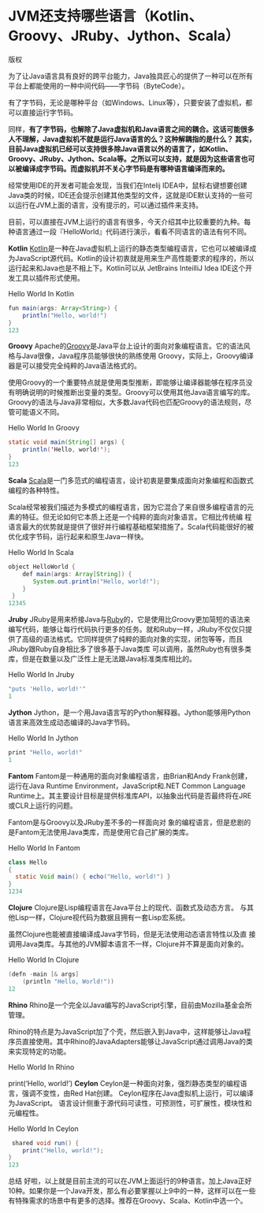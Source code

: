 # JVM还支持哪些语言（Kotlin、Groovy、JRuby、Jython、Scala）



版权

为了让Java语言具有良好的跨平台能力，Java独具匠心的提供了一种可以在所有平台上都能使用的一种中间代码——字节码（ByteCode）。

有了字节码，无论是哪种平台（如Windows、Linux等），只要安装了虚拟机，都可以直接运行字节码。

同样，**有了字节码，也解除了Java虚拟机和Java语言之间的耦合。这话可能很多人不理解，Java虚拟机不就是运行Java语言的么？这种解耦指的是什么？
其实，目前Java虚拟机已经可以支持很多除Java语言以外的语言了，如Kotlin、Groovy、JRuby、Jython、Scala等。之所以可以支持，就是因为这些语言也可以被编译成字节码。而虚拟机并不关心字节码是有哪种语言编译而来的。**

经常使用IDE的开发者可能会发现，当我们在Intelij IDEA中，鼠标右键想要创建Java类的时候，IDE还会提示创建其他类型的文件，这就是IDE默认支持的一些可以运行在JVM上面的语言，没有提示的，可以通过插件来支持。


目前，可以直接在JVM上运行的语言有很多，今天介绍其中比较重要的九种。每种语言通过一段『HelloWorld』代码进行演示，看看不同语言的语法有何不同。

**Kotlin**
[Kotlin](https://so.csdn.net/so/search?q=Kotlin&spm=1001.2101.3001.7020)是一种在Java虚拟机上运行的静态类型编程语言，它也可以被编译成为JavaScript源代码。Kotlin的设计初衷就是用来生产高性能要求的程序的，所以运行起来和Java也是不相上下。Kotlin可以从 JetBrains InteilliJ Idea IDE这个开发工具以插件形式使用。

Hello World In Kotlin

```java
fun main(args: Array<String>) {
    println("Hello, world!")
}
123
```

**Groovy**
Apache的[Groovy](https://so.csdn.net/so/search?q=Groovy&spm=1001.2101.3001.7020)是Java平台上设计的面向对象编程语言。它的语法风格与Java很像，Java程序员能够很快的熟练使用 Groovy，实际上，Groovy编译器是可以接受完全纯粹的Java语法格式的。

使用Groovy的一个重要特点就是使用类型推断，即能够让编译器能够在程序员没有明确说明的时候推断出变量的类型。Groovy可以使用其他Java语言编写的库。Groovy的语法与Java非常相似，大多数Java代码也匹配Groovy的语法规则，尽管可能语义不同。

Hello World In Groovy

```java
static void main(String[] args) {
    println('Hello, world!');
}
123
```

**Scala**
[Scala](https://so.csdn.net/so/search?q=Scala&spm=1001.2101.3001.7020)是一门多范式的编程语言，设计初衷是要集成面向对象编程和函数式编程的各种特性。

Scala经常被我们描述为多模式的编程语言，因为它混合了来自很多编程语言的元素的特征。但无论如何它本质上还是一个纯粹的面向对象语言。它相比传统编 程语言最大的优势就是提供了很好并行编程基础框架措施了。Scala代码能很好的被优化成字节码，运行起来和原生Java一样快。

Hello World In Scala

```java
object HelloWorld {  
    def main(args: Array[String]) {  
       System.out.println("Hello, world!");  
    }  
 } 
12345
```

**Jruby**
JRuby是用来桥接Java与[Ruby](https://so.csdn.net/so/search?q=Ruby&spm=1001.2101.3001.7020)的，它是使用比Groovy更加简短的语法来编写代码，能够让每行代码执行更多的任务。就和Ruby一样，JRuby不仅仅只提供了高级的语法格式。它同样提供了纯粹的面向对象的实现，闭包等等，而且JRuby跟Ruby自身相比多了很多基于Java类库 可以调用，虽然Ruby也有很多类库，但是在数量以及广泛性上是无法跟Java标准类库相比的。

Hello World In Jruby

```java
"puts 'Hello, world!'"
1
```

**Jython**
Jython，是一个用Java语言写的Python解释器。Jython能够用Python语言来高效生成动态编译的Java字节码。

Hello World In Jython

```java
print "Hello, world!"
1
```

**Fantom**
Fantom是一种通用的面向对象编程语言，由Brian和Andy Frank创建，运行在Java Runtime Environment，JavaScript和.NET Common Language Runtime上。其主要设计目标是提供标准库API，以抽象出代码是否最终将在JRE或CLR上运行的问题。

Fantom是与Groovy以及JRuby差不多的一样面向对 象的编程语言，但是悲剧的是Fantom无法使用Java类库，而是使用它自己扩展的类库。

Hello World In Fantom

```java
class Hello
{
  static Void main() { echo("Hello, world!") }
}
1234
```

**Clojure**
Clojure是Lisp编程语言在Java平台上的现代、函数式及动态方言。 与其他Lisp一样，Clojure视代码为数据且拥有一套Lisp宏系统。

虽然Clojure也能被直接编译成Java字节码，但是无法使用动态语言特性以及直 接调用Java类库。与其他的JVM脚本语言不一样，Clojure并不算是面向对象的。

Hello World In Clojure

```java
(defn -main [& args]
    (println "Hello, World!"))
12
```

**Rhino**
Rhino是一个完全以Java编写的JavaScript引擎，目前由Mozilla基金会所管理。

Rhino的特点是为JavaScript加了个壳，然后嵌入到Java中，这样能够让Java程序员直接使用。其中Rhino的JavaAdapters能够让JavaScript通过调用Java的类来实现特定的功能。

Hello World In Rhino

print(‘Hello, world!’)
**Ceylon**
Ceylon是一种面向对象，强烈静态类型的编程语言，强调不变性，由Red Hat创建。 Ceylon程序在Java虚拟机上运行，​​可以编译为JavaScript。 语言设计侧重于源代码可读性，可预测性，可扩展性，模块性和元编程性。

Hello World In Ceylon

```java
 shared void run() {
    print("Hello, world!");
}
123
```

总结
好啦，以上就是目前主流的可以在JVM上面运行的9种语言。加上Java正好10种。如果你是一个Java开发，那么有必要掌握以上9中的一种，这样可以在一些有特殊需求的场景中有更多的选择。推荐在Groovy、Scala、Kotlin中选一个。